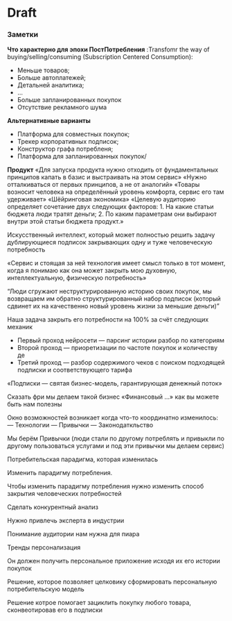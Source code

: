 # Draft

### Заметки

 **Что характерно для эпохи ПостПотребления** :Transfomr the way of buying/selling/consuming \(Subscription Centered Consumption\):

* Меньше товаров;
* Больше автоплатежей;
* Детальней аналитика;
* ...
* Больше запланированных покупок
* Отсутствие рекламного шума

**Альтернативные варианты**

* Платформа для совместных покупок;
* Трекер корпоративных подписок;
* Конструктор графа потребленя;
* Платформа для запланированных покупок/

**Продукт** «Для запуска продукта нужно отходить от фундаментальных принципов капать в базис и выстраивать на этом сервис» «Нужно отталкиваться от первых принципов, а не от аналогий» «Товары возносит человека на определённый уровень комфорта, сервис его там удерживает» «Шёйринговая экономика» «Целевую аудиторию определяет сочетание двух следующих факторов: 1. На какие статьи бюджета люди тратят деньги; 2. По каким параметрам они выбирают внутри этой статьи бюджета продукт.»

Искусственный интеллект, который может полностью решить задачу дублирующиеся подписок закрывающих одну и туже человеческую потребность

«Сервис и стоящая за ней технология имеет смысл только в тот момент, когда я понимаю как она может закрыть мою духовную, интеллектуальную, физическую потребность»

“Люди сгружают неструктурированную историю своих покупок, мы возвращаем им обратно структурированный набор подписок \(который сдвинет их на качественно новый уровень жизни за меньшие деньги\)”

Наша задача закрыть его потребности на 100% за счёт следующих механик

* Первый проход нейросети — парсинг  истории разбор по категориям
* Второй проход — приоретизации по частоте покупок и количеству де
* Третий проход — разбор содержимого чеков с поиском подходящей подписки и соответствующего тарифа

«Подписки — святая бизнес-модель, гарантирующая денежный поток»





Сказать фри мы делаем такой бизнес «Финансовый ...» как вы можете быть нам полезны



Окно возможностей возникает когда что-то координатно изменилось: — Технологии — Привычки — Законодаткльство

Мы берём Привычки \(люди стали по другому потреблять и привыкли по другому пользоваться услугами и под эти привычки мы делаем сервис\)



Потребительская парадигма, которая изменилась



Изменить парадигму потребления.



Чтобы изменить парадигму потребления нужно изменить способ закрытия человеческих потребностей



Сделать конкурентный анализ



Нужно привлечь эксперта в индустрии



Понимание аудитории нам нужна для пиара



Тренды персонализация



Он должен получить персональное приложение исходя их его истории покупок



Решение, которое позволяет целковику сформировать персональную потребительскую модель



Решение котрое помогает зациклить покупку любого товара, сконвеотировав его в подписки

